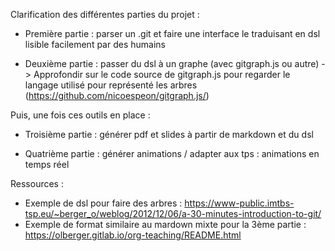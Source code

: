 Clarification des différentes parties du projet :

 - Première partie : parser un .git et faire une interface le traduisant en dsl lisible facilement par des humains

 - Deuxième partie : passer du dsl à un graphe (avec gitgraph.js ou autre) -> Approfondir sur le code source de gitgraph.js pour regarder le langage utilisé pour représenté les arbres (https://github.com/nicoespeon/gitgraph.js/)

Puis, une fois ces outils en place :

 - Troisième partie : générer pdf et slides à partir de markdown et du dsl

 - Quatrième partie : générer animations / adapter aux tps : animations en temps réel

Ressources :
 - Exemple de dsl pour faire des arbres : https://www-public.imtbs-tsp.eu/~berger_o/weblog/2012/12/06/a-30-minutes-introduction-to-git/
 - Exemple de format similaire au mardown mixte pour la 3ème partie : https://olberger.gitlab.io/org-teaching/README.html


